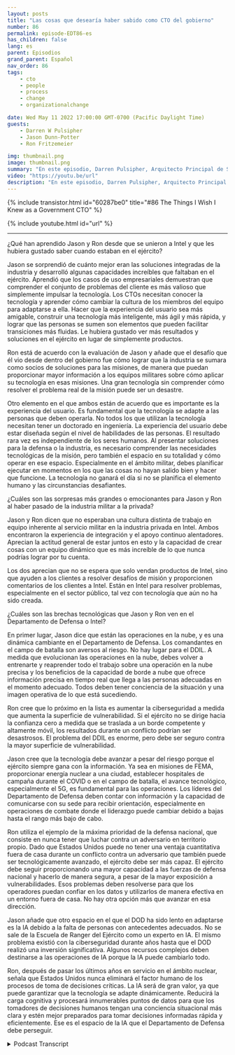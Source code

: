 ```yaml
---
layout: posts
title: "Las cosas que desearía haber sabido como CTO del gobierno"
number: 86
permalink: episode-EDT86-es
has_children: false
lang: es
parent: Episodios
grand_parent: Español
nav_order: 86
tags:
    - cto
    - people
    - process
    - change
    - organizationalchange

date: Wed May 11 2022 17:00:00 GMT-0700 (Pacific Daylight Time)
guests:
    - Darren W Pulsipher
    - Jason Dunn-Potter
    - Ron Fritzemeier

img: thumbnail.png
image: thumbnail.png
summary: "En este episodio, Darren Pulsipher, Arquitecto Principal de Soluciones, Sector Público, Intel, da la bienvenida a los invitados especiales Jason Dunn-Potter, Jefe de Oficial Técnico Retirado, Ejército de los Estados Unidos, y Ron Fritzemeier, Contraalmirante Retirado, Marina de los Estados Unidos. Ambos llevan cinco meses en sus nuevos puestos como Arquitectos de Soluciones y Especialistas en Misiones en el Equipo del Departamento de Defensa de Intel."
video: "https://youtu.be/url"
description: "En este episodio, Darren Pulsipher, Arquitecto Principal de Soluciones, Sector Público, Intel, da la bienvenida a los invitados especiales Jason Dunn-Potter, Jefe de Oficial Técnico Retirado, Ejército de los Estados Unidos, y Ron Fritzemeier, Contraalmirante Retirado, Marina de los Estados Unidos. Ambos llevan cinco meses en sus nuevos puestos como Arquitectos de Soluciones y Especialistas en Misiones en el Equipo del Departamento de Defensa de Intel."
---
```


<div>
{% include transistor.html id="60287be0" title="#86 The Things I Wish I Knew as a Government CTO" %}

{% include youtube.html id="url" %}
</div>

---

¿Qué han aprendido Jason y Ron desde que se unieron a Intel y que les hubiera gustado saber cuando estaban en el ejército?

Jason se sorprendió de cuánto mejor eran las soluciones integradas de la industria y desarrolló algunas capacidades increíbles que faltaban en el ejército. Aprendió que los casos de uso empresariales demuestran que comprender el conjunto de problemas del cliente es más valioso que simplemente impulsar la tecnología. Los CTOs necesitan conocer la tecnología y aprender cómo cambiar la cultura de los miembros del equipo para adaptarse a ella. Hacer que la experiencia del usuario sea más amigable, construir una tecnología más inteligente, más ágil y más rápida, y lograr que las personas se sumen son elementos que pueden facilitar transiciones más fluidas. Le hubiera gustado ver más resultados y soluciones en el ejército en lugar de simplemente productos.

Ron está de acuerdo con la evaluación de Jason y añade que el desafío que él vio desde dentro del gobierno fue cómo lograr que la industria se sumara como socios de soluciones para las misiones, de manera que puedan proporcionar mayor información a los equipos militares sobre cómo aplicar su tecnología en esas misiones. Una gran tecnología sin comprender cómo resolver el problema real de la misión puede ser un desastre.

Otro elemento en el que ambos están de acuerdo que es importante es la experiencia del usuario. Es fundamental que la tecnología se adapte a las personas que deben operarla. No todos los que utilizan la tecnología necesitan tener un doctorado en ingeniería. La experiencia del usuario debe estar diseñada según el nivel de habilidades de las personas. El resultado rara vez es independiente de los seres humanos. Al presentar soluciones para la defensa o la industria, es necesario comprender las necesidades tecnológicas de la misión, pero también el espacio en su totalidad y cómo operar en ese espacio. Especialmente en el ámbito militar, debes planificar ejecutar en momentos en los que las cosas no hayan salido bien y hacer que funcione. La tecnología no ganará el día si no se planifica el elemento humano y las circunstancias desafiantes.

¿Cuáles son las sorpresas más grandes o emocionantes para Jason y Ron al haber pasado de la industria militar a la privada?

Jason y Ron dicen que no esperaban una cultura distinta de trabajo en equipo inherente al servicio militar en la industria privada en Intel. Ambos encontraron la experiencia de integración y el apoyo continuo alentadores. Aprecian la actitud general de estar juntos en esto y la capacidad de crear cosas con un equipo dinámico que es más increíble de lo que nunca podrías lograr por tu cuenta.

Los dos aprecian que no se espera que solo vendan productos de Intel, sino que ayuden a los clientes a resolver desafíos de misión y proporcionen comentarios de los clientes a Intel. Están en Intel para resolver problemas, especialmente en el sector público, tal vez con tecnología que aún no ha sido creada.

¿Cuáles son las brechas tecnológicas que Jason y Ron ven en el Departamento de Defensa o Intel?

En primer lugar, Jason dice que están las operaciones en la nube, y es una dinámica cambiante en el Departamento de Defensa. Los comandantes en el campo de batalla son aversos al riesgo. No hay lugar para el DDIL. A medida que evolucionan las operaciones en la nube, debes volver a entrenarte y reaprender todo el trabajo sobre una operación en la nube precisa y los beneficios de la capacidad de borde a nube que ofrece información precisa en tiempo real que llega a las personas adecuadas en el momento adecuado. Todos deben tener conciencia de la situación y una imagen operativa de lo que está sucediendo.

Ron cree que lo próximo en la lista es aumentar la ciberseguridad a medida que aumenta la superficie de vulnerabilidad. Si el ejército no se dirige hacia la confianza cero a medida que se traslada a un borde competente y altamente móvil, los resultados durante un conflicto podrían ser desastrosos. El problema del DDIL es enorme, pero debe ser seguro contra la mayor superficie de vulnerabilidad.

Jason cree que la tecnología debe avanzar a pesar del riesgo porque el ejército siempre gana con la información. Ya sea en misiones de FEMA, proporcionar energía nuclear a una ciudad, establecer hospitales de campaña durante el COVID o en el campo de batalla, el avance tecnológico, especialmente el 5G, es fundamental para las operaciones. Los líderes del Departamento de Defensa deben contar con información y la capacidad de comunicarse con su sede para recibir orientación, especialmente en operaciones de combate donde el liderazgo puede cambiar debido a bajas hasta el rango más bajo de cabo.

Ron utiliza el ejemplo de la máxima prioridad de la defensa nacional, que consiste en nunca tener que luchar contra un adversario en territorio propio. Dado que Estados Unidos puede no tener una ventaja cuantitativa fuera de casa durante un conflicto contra un adversario que también puede ser tecnológicamente avanzado, el ejército debe ser más capaz. El ejército debe seguir proporcionando una mayor capacidad a las fuerzas de defensa nacional y hacerlo de manera segura, a pesar de la mayor exposición a vulnerabilidades. Esos problemas deben resolverse para que los operadores puedan confiar en los datos y utilizarlos de manera efectiva en un entorno fuera de casa. No hay otra opción más que avanzar en esa dirección.

Jason añade que otro espacio en el que el DOD ha sido lento en adaptarse es la IA debido a la falta de personas con antecedentes adecuados. No se sale de la Escuela de Ranger del Ejército como un experto en IA. El mismo problema existió con la ciberseguridad durante años hasta que el DOD realizó una inversión significativa. Algunos recursos complejos deben destinarse a las operaciones de IA porque la IA puede cambiarlo todo.

Ron, después de pasar los últimos años en servicio en el ámbito nuclear, señala que Estados Unidos nunca eliminará el factor humano de los procesos de toma de decisiones críticas. La IA será de gran valor, ya que puede garantizar que la tecnología se adapte dinámicamente. Reducirá la carga cognitiva y procesará innumerables puntos de datos para que los tomadores de decisiones humanos tengan una conciencia situacional más clara y estén mejor preparados para tomar decisiones informadas rápida y eficientemente. Ese es el espacio de la IA que el Departamento de Defensa debe perseguir.



<details>
<summary> Podcast Transcript </summary>

<p></p>

</details>
